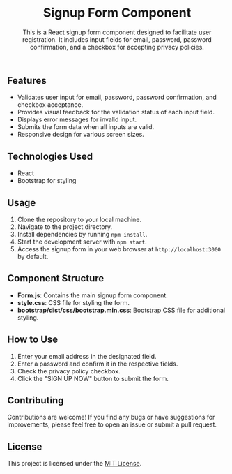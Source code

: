 <!DOCTYPE html>
<html lang="en">
<head>
  <meta charset="UTF-8">
  <meta name="viewport" content="width=device-width, initial-scale=1.0">
</head>
<body>
  <header>
    <h1>Signup Form Component</h1>
    <p>This is a React signup form component designed to facilitate user registration. It includes input fields for email, password, password confirmation, and a checkbox for accepting privacy policies.</p>
  </header>
  <section>
    <h2>Features</h2>
    <ul>
      <li>Validates user input for email, password, password confirmation, and checkbox acceptance.</li>
      <li>Provides visual feedback for the validation status of each input field.</li>
      <li>Displays error messages for invalid input.</li>
      <li>Submits the form data when all inputs are valid.</li>
      <li>Responsive design for various screen sizes.</li>
    </ul>
  </section>
  <section>
    <h2>Technologies Used</h2>
    <ul>
      <li>React</li>
      <li>Bootstrap for styling</li>
    </ul>
  </section>
  <section>
    <h2>Usage</h2>
    <ol>
      <li>Clone the repository to your local machine.</li>
      <li>Navigate to the project directory.</li>
      <li>Install dependencies by running <code>npm install</code>.</li>
      <li>Start the development server with <code>npm start</code>.</li>
      <li>Access the signup form in your web browser at <code>http://localhost:3000</code> by default.</li>
    </ol>
  </section>
  <section>
    <h2>Component Structure</h2>
    <ul>
      <li><strong>Form.js</strong>: Contains the main signup form component.</li>
      <li><strong>style.css</strong>: CSS file for styling the form.</li>
      <li><strong>bootstrap/dist/css/bootstrap.min.css</strong>: Bootstrap CSS file for additional styling.</li>
    </ul>
  </section>
  <section>
    <h2>How to Use</h2>
    <ol>
      <li>Enter your email address in the designated field.</li>
      <li>Enter a password and confirm it in the respective fields.</li>
      <li>Check the privacy policy checkbox.</li>
      <li>Click the "SIGN UP NOW" button to submit the form.</li>
    </ol>
  </section>
  <section>
    <h2>Contributing</h2>
    <p>Contributions are welcome! If you find any bugs or have suggestions for improvements, please feel free to open an issue or submit a pull request.</p>
  </section>
  <footer>
    <h2>License</h2>
    <p>This project is licensed under the <a href="LICENSE">MIT License</a>.</p>
  </footer>
</body>
</html>
